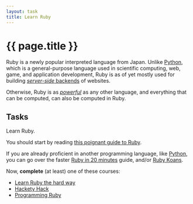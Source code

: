 ```yaml
---
layout: task
title: Learn Ruby
---
```

{{ page.title }}
================

Ruby is a newly popular interpreted language from Japan. Unlike [Python](python.html),
which is a general-purpose language used in scientific computing, web, game,
and application development, Ruby is as of yet mostly used for building
[_server-side_ backends](http://en.wikipedia.org/wiki/Server-side) of websites.

Otherwise, Ruby is as [_powerful_](http://en.wikipedia.org/wiki/Expressive_power)
as any other language, and everything that can be computed, can also be computed in Ruby.

Tasks
-----
Learn Ruby.

You should start by reading [this poignant guide to Ruby](http://mislav.uniqpath.com/poignant-guide/).

If you are already proficient in another programming language, like [Python](python.html),
you can go over the faster [Ruby in 20 minutes](http://www.ruby-lang.org/en/documentation/quickstart/)
guide, and/or [Ruby Koans](TDD_koans.md#ruby).

Now, **complete** (at least) one of these courses:

* [Learn Ruby the hard way](http://ruby.learncodethehardway.org/book/)
* [Hackety Hack](http://hackety.com/)
* [Programming Ruby](http://www.ruby-doc.org/docs/ProgrammingRuby/)

